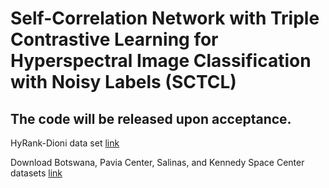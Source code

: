 # Self-Correlation Network with Triple Contrastive Learning for Hyperspectral Image Classification with Noisy Labels (SCTCL)

## The code will be released upon acceptance.

HyRank-Dioni data set [link](https://github.com/YuxiangZhang-BIT/Data-CSHSI)

Download Botswana, Pavia Center, Salinas, and Kennedy Space Center datasets [link](https://www.ehu.eus/ccwintco/index.php/Hyperspectral_Remote_Sensing_Scenes)
